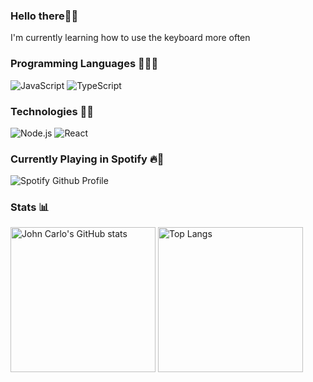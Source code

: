 <section>
  <h3>Hello there👋🏾</h3>
</section> 

<section>
  I'm currently learning how to use the keyboard more often
 </section>
 
<section>
  <h3>Programming Languages 👨🏾‍💻</h3>
  <div>
    <img alt="JavaScript" src="https://img.shields.io/badge/-JavaScript-000?&logo=JavaScript">
    <img alt="TypeScript" src="https://img.shields.io/badge/-Typescript-000?&logo=TypeScript">
  </div>
  <h3>Technologies 🐱‍💻</h3>
  <div>
    <img alt="Node.js" src="https://img.shields.io/badge/-Node.js-000?&logo=node.js">
    <img alt="React" src="https://img.shields.io/badge/-React-000?&logo=React">
  </div>
</section>

<section>
  <h3>Currently Playing in Spotify 🔥🎵</h3>
  <img src="https://spotify-github-profile.vercel.app/api/view?uid=hfwv1ureey9lfncjbrlx6r0hz&cover_image=true&theme=novatorem" alt="Spotify Github Profile">
    <a href="https://spotify-github-profile.vercel.app/api/view?uid=hfwv1ureey9lfncjbrlx6r0hz&redirect=true"></a>
  </img>
</section>

<section>
  <h3>Stats 📊</h3>
  <div>
    <img alt="John Carlo's GitHub stats" src="https://github-readme-stats.vercel.app/api?username=jaycedotbin&show_icons=true&theme=dark" height="232rem">
    <img src="https://github-readme-stats.vercel.app/api/top-langs/?username=jaycedotbin&theme=dark" alt="Top Langs" height="232rem">
      <a href="https://github.com/jaycedotbin/github-readme-stats"></a>
    </img> 
  </div>
</section>
